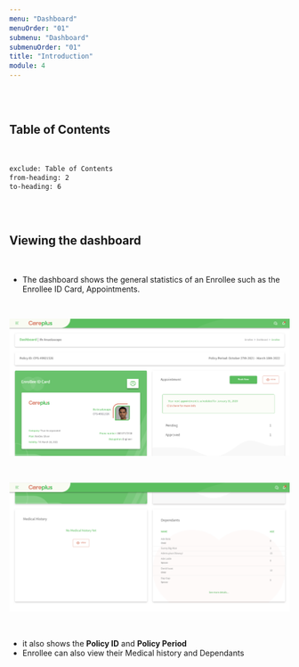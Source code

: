 ```yaml
---
menu: "Dashboard"
menuOrder: "01"
submenu: "Dashboard"
submenuOrder: "01"
title: "Introduction"
module: 4
---
```


<br />
<br />

## Table of Contents

<br />

```toc
exclude: Table of Contents
from-heading: 2
to-heading: 6
```

<br />
<br />

## Viewing the dashboard

<br />

- The dashboard shows the general statistics of an Enrollee such as the Enrollee ID Card, Appointments.

<br />

![Careplus Enrollee Dashboard](/images/CareplusEnrolleeDashboard1.png "Enrollee Dashboard")

<br />

![Careplus Enrollee Dashboard](/images/CareplusEnrolleeDashboard2.png "Enrollee Dashboard")

<br />

- it also shows the **Policy ID** and **Policy Period**
- Enrollee can also view their Medical history and Dependants

<br />
<br />
